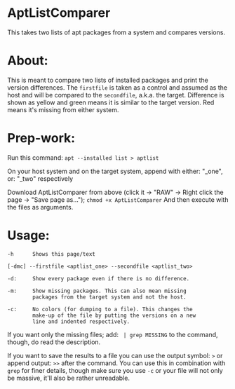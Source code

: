 # AptListComparer
This takes two lists of apt packages from a system and compares versions.

# About:
This is meant to compare two lists of installed packages and print the version differences. The `firstfile` is taken as a control and assumed as the host and will be compared to the `secondfile`, a.k.a. the target. Difference is shown as yellow and green means it is similar to the target version. Red means it's missing from either system.

# Prep-work:
Run this command:
`apt --installed list > aptlist`
    
On your host system and on the target system, append with either: "_one", or: "_two" respectively

Download AptListComparer from above (click it -> "RAW" -> Right click the page -> "Save page as...");
`chmod +x AptListComparer`
And then execute with the files as arguments.

# Usage:
    -h      Shows this page/text
    
    [-dmc] --firstfile <aptlist_one> --secondfile <aptlist_two>
    
    -d:     Show every package even if there is no difference.
    
    -m:     Show missing packages. This can also mean missing
            packages from the target system and not the host.
            
    -c:     No colors (for dumping to a file). This changes the
            make-up of the file by putting the versions on a new
            line and indented respectively.

If you want only the missing files; add: ` | grep MISSING` to the command, though, do read the description.

If you want to save the results to a file you can use the output symbol: `>` or append output: `>>` after the command. You can use this in combination with `grep` for finer details, though make sure you use `-c` or your file will not only be massive, it'll also be rather unreadable.
